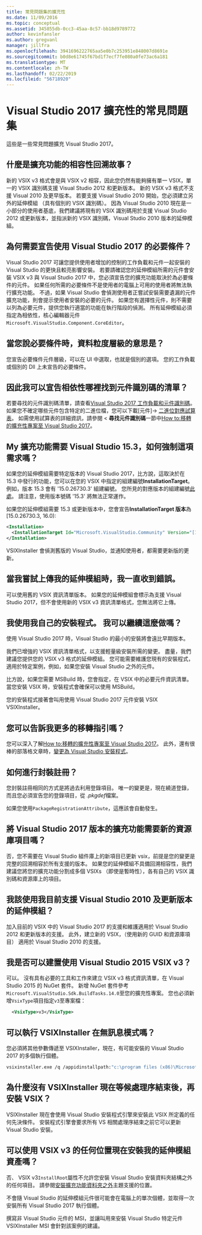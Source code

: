 ```yaml
---
title: 常見問題集的擴充性
ms.date: 11/09/2016
ms.topic: conceptual
ms.assetid: 345855db-0cc3-45aa-8c57-bb18d9789772
author: kevinfansler
ms.author: gregvanl
manager: jillfra
ms.openlocfilehash: 3941696222765aa5e0b7c253951e848007d8691e
ms.sourcegitcommit: b0d8e61745f67bd1f7ecf7fe080a0fe73ac6a181
ms.translationtype: MT
ms.contentlocale: zh-TW
ms.lasthandoff: 02/22/2019
ms.locfileid: "56718920"
---
```

# <a name="faq-for-visual-studio-2017-extensibility"></a>Visual Studio 2017 擴充性的常見問題集

這些是一些常見問題擴充 Visual Studio 2017。

## <a name="what-is-the-backwards-compatibility-story-for-extensions"></a>什麼是擴充功能的相容性回溯故事？

新的 VSIX v3 格式會是與 VSIX v2 相容，因此您仍然有能夠擁有單一 VSIX，單一的 VSIX 識別碼支援 Visual Studio 2012 和更新版本。 新的 VSIX v3 格式不支援 Visual 2010 及更早版本。 若要支援 Visual Studio 2010 開始，您必須建立另外的延伸模組 （具有個別的 VSIX 識別碼）。 因為 Visual Studio 2010 現在是一小部分的使用者基底，我們建議將現有的 VSIX 識別碼用於支援 Visual Studio 2012 或更新版本，並指派新的 VSIX 識別碼，Visual Studio 2010 版本的延伸模組。

## <a name="why-do-i-need-to-declare-prerequisites-with-visual-studio-2017"></a>為何需要宣告使用 Visual Studio 2017 的必要條件？

Visual Studio 2017 可讓您提供使用者增加的控制的工作負載和元件一起安裝的 Visual Studio 的更快且較亮影響安裝。 若要請確認您的延伸模組所需的元件會安裝 VSIX v3 與 Visual Studio 2017 中，您必須宣告您的擴充功能取決於為必要條件的元件。 如果任何所需的必要條件不是使用者的電腦上可用的使用者將無法執行擴充功能。 不過，如果 Visual Studio 會偵測使用者正嘗試安裝需要遺漏的元件擴充功能，則會提示使用者安裝的必要的元件。 如果您有選擇性元件，則不需要以列為必要元件，提供您執行適當的功能在執行階段的偵測。 所有延伸模組必須指定為相依性，核心編輯器元件`Microsoft.VisualStudio.Component.CoreEditor`。

## <a name="when-you-say-prerequisite-what-level-of-granularity-do-you-mean"></a>當您說必要條件時，資料粒度層級的意思是？

您宣告必要條件元件層級，可以在 UI 中選取，也就是個別的選項。 您的工作負載或個別的 Dll 上未宣告的必要條件。

## <a name="where-do-i-find-a-list-of-component-ids-so-i-can-declare-dependencies"></a>因此我可以宣告相依性哪裡找到元件識別碼的清單？

若要尋找的元件識別碼清單，請查看[Visual Studio 2017 工作負載和元件識別碼](https://aka.ms/vs2017componentIDs)。 如果您不確定哪些元件包含特定的二進位檔，您可以下載[元件]-> [二進位對應試算表](https://aka.ms/vs2017componentid-binaries)。 如需使用試算表的詳細資訊，請參閱 <<c0>  **尋找元件識別碼**一節中[How to:移轉的擴充性專案至 Visual Studio 2017](how-to-migrate-extensibility-projects-to-visual-studio-2017.md)。

## <a name="my-extension-requires-visual-studio-153-how-do-i-enforce-that-requirement"></a>My 擴充功能需要 Visual Studio 15.3，如何強制這項需求嗎？

如果您的延伸模組需要特定版本的 Visual Studio 2017，比方說，這取決於在 15.3 中發行的功能，您可以在您的 VSIX 中指定的組建編號**InstallationTarget**。 例如，版本 15.3 會有 '15.0.26730.3' 組建編號。 您所見的對應版本的組建編號[此處](../install/visual-studio-build-numbers-and-release-dates.md)。 請注意，使用版本號碼 '15.3' 將無法正常運作。

如果您的延伸模組需要 15.3 或更新版本中，您會宣告**InstallationTarget 版本**為 [15.0.26730.3, 16.0):

```xml
<Installation>
  <InstallationTarget Id="Microsoft.VisualStudio.Community" Version="[15.0.26730.3, 16.0)" />
</Installation>
```

VSIXInstaller 會偵測舊版的 Visual Studio，並通知使用者，都需要更新版的更新。

## <a name="i-keep-getting-an-error-when-i-try-to-upload-my-extension"></a>當我嘗試上傳我的延伸模組時，我一直收到錯誤。

可以使用舊的 VSIX 資訊清單版本。 如果您的延伸模組會標示為支援 Visual Studio 2017，但不會使用新的 VSIX v3 資訊清單格式，您無法將它上傳。

## <a name="i-use-my-own-installer-can-i-continue-to-do-that"></a>我使用我自己的安裝程式。 我可以繼續這麼做嗎？

使用 Visual Studio 2017 時，Visual Studio 的最小的安裝將會遠比早期版本。

我們已增強的 VSIX 資訊清單格式，以支援輕量級安裝所需的變更。 盡量，我們建議您提供您的 VSIX v3 格式的延伸模組。 您可能需要維護您現有的安裝程式，適用於特定案例，例如，如果您安裝 Visual Studio 之外的元件。

比方說，如果您需要 MSBuild 時，您會指定，在 VSIX 中的必要元件資訊清單。 當您安裝 VSIX 時，安裝程式會確保可以使用 MSBuild。

您的安裝程式接著會叫用使用 Visual Studio 2017 元件安裝 VSIX VSIXInstaller。

## <a name="can-you-give-me-more-migration-guidance"></a>您可以告訴我更多的移轉指引嗎？

您可以深入了解[How to:移轉的擴充性專案至 Visual Studio 2017](how-to-migrate-extensibility-projects-to-visual-studio-2017.md)。 此外，還有很棒的部落格文章時，[變更為 Visual Studio 安裝程式](https://devblogs.microsoft.com/setup/changes-to-visual-studio-15-setup/)。

## <a name="how-do-i-do-package-registration"></a>如何進行封裝註冊？

您封裝註冊相同的方式是將過去利用登錄項目。 唯一的變更是，現在繞道登錄，而且您必須宣告您的登錄項目，從 *.pkgdef*檔案。

如果您使用`PackageRegistrationAttribute`，這應該會自動發生。

## <a name="will-i-need-a-new-gallery-entry-for-the-visual-studio-2017-version-of-my-extension"></a>將 Visual Studio 2017 版本的擴充功能需要新的資源庫項目嗎？

否，您不需要在 Visual Studio 組件庫上的新項目已更新 vsix，前提是您的變更是完整的回溯相容於所有支援的版本。 如果您的延伸模組不具備回溯相容性，我們建議您將您的擴充功能分割成多個 VSIXs （即使是暫時性），各有自己的 VSIX 識別碼和資源庫上的項目。

## <a name="what-should-i-do-with-my-extension-that-currently-supports-visual-studio-2010-and-later"></a>我該使用我目前支援 Visual Studio 2010 及更新版本的延伸模組？

加入目前的 VSIX 中的 Visual Studio 2017 的支援和維護適用於 Visual Studio 2012 和更新版本的支援。 此外，建立新的 VSIX，（使用新的 GUID 和資源庫項目） 適用於 Visual Studio 2010 的支援。

## <a name="can-i-build-a-vsix-v3-with-visual-studio-2015"></a>我是否可以建置使用 Visual Studio 2015 VSIX v3？

可以。 沒有具有必要的工具和工作來建立 VSIX v3 格式資訊清單，在 Visual Studio 2015 的 NuGet 套件。 新增 NuGet 套件參考`Microsoft.VisualStudio.Sdk.BuildTasks.14.0`至您的擴充性專案。 您也必須新增`VsixType`項目指定`v3`至專案檔：

```xml
  <VsixType>v3</VsixType>
```

## <a name="can-i-run-the-vsixinstaller-in-quiet-mode"></a>可以執行 VSIXInstaller 在無訊息模式嗎？

您必須將其他參數傳遞至 VSIXInstaller，現在，有可能安裝的 Visual Studio 2017 的多個執行個體。

```bash
vsixinstaller.exe /q /appidinstallpath:"c:\program files (x86)\Microsoft Visual Studio\2017\Enterprise\Common7\IDE\devenv.exe" /appidname:"Visual Studio" /logFile:<path to log file> /skuName:Enterprise /skuVersion:15.0.25810.0 "KendoUI.Mvc.VSPackage.vsix"
```

## <a name="why-does-the-vsixinstaller-now-wait-for-processes-to-exit-before-installing-the-vsix"></a>為什麼沒有 VSIXInstaller 現在等候處理序結束後，再安裝 VSIX？

VSIXInstaller 現在會使用 Visual Studio 安裝程式引擎來安裝此 VSIX 所定義的任何先決條件。 安裝程式引擎會要求所有 VS 相關處理序結束之前它可以更新 Visual Studio 安裝。

## <a name="can-i-now-install-my-extension-assets-to-any-location-with-vsix-v3"></a>可以使用 VSIX v3 的任何位置現在安裝我的延伸模組資產嗎？

否、 VSIX v3`InstallRoot`屬性不允許您安裝 Visual Studio 安裝資料夾結構之外的任何項目。 請參閱[安裝擴充功能資料夾之外](set-install-root.md)主題支援的位置。

不會隨 Visual Studio 的延伸模組元件很可能會在電腦上的單次個體，並取得一次安裝所有 Visual Studio 2017 執行個體。

撰寫非 Visual Studio 元件的 MSI，並讓叫用來安裝 Visual Studio 特定元件 VSIXInstaller MSI 會針對該案例的建議。